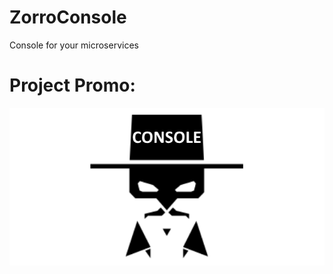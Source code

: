 # ZorroConsole

Console for your microservices


# Project Promo:

![1](https://github.com/omsdotnet/ZorroConsole/blob/main/promo/640x320.png?raw=true)
